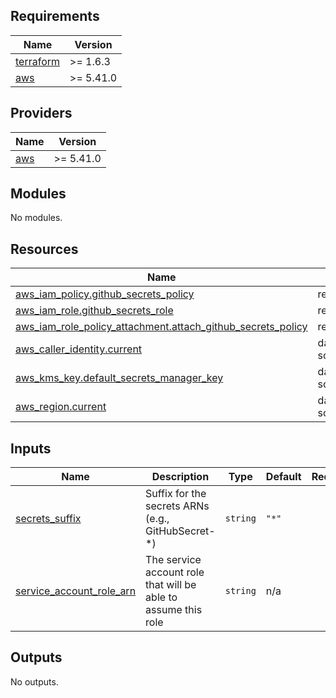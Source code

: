 ## Requirements

| Name | Version |
|------|---------|
| <a name="requirement_terraform"></a> [terraform](#requirement\_terraform) | >= 1.6.3 |
| <a name="requirement_aws"></a> [aws](#requirement\_aws) | >= 5.41.0 |

## Providers

| Name | Version |
|------|---------|
| <a name="provider_aws"></a> [aws](#provider\_aws) | >= 5.41.0 |

## Modules

No modules.

## Resources

| Name | Type |
|------|------|
| [aws_iam_policy.github_secrets_policy](https://registry.terraform.io/providers/hashicorp/aws/latest/docs/resources/iam_policy) | resource |
| [aws_iam_role.github_secrets_role](https://registry.terraform.io/providers/hashicorp/aws/latest/docs/resources/iam_role) | resource |
| [aws_iam_role_policy_attachment.attach_github_secrets_policy](https://registry.terraform.io/providers/hashicorp/aws/latest/docs/resources/iam_role_policy_attachment) | resource |
| [aws_caller_identity.current](https://registry.terraform.io/providers/hashicorp/aws/latest/docs/data-sources/caller_identity) | data source |
| [aws_kms_key.default_secrets_manager_key](https://registry.terraform.io/providers/hashicorp/aws/latest/docs/data-sources/kms_key) | data source |
| [aws_region.current](https://registry.terraform.io/providers/hashicorp/aws/latest/docs/data-sources/region) | data source |

## Inputs

| Name | Description | Type | Default | Required |
|------|-------------|------|---------|:--------:|
| <a name="input_secrets_suffix"></a> [secrets\_suffix](#input\_secrets\_suffix) | Suffix for the secrets ARNs (e.g., GitHubSecret-*) | `string` | `"*"` | no |
| <a name="input_service_account_role_arn"></a> [service\_account\_role\_arn](#input\_service\_account\_role\_arn) | The service account role that will be able to assume this role | `string` | n/a | yes |

## Outputs

No outputs.
